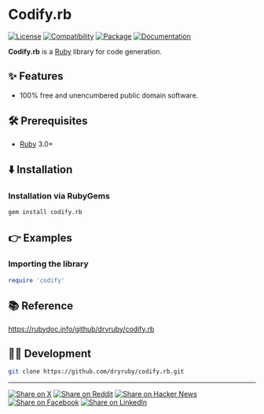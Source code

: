 # Codify.rb

[![License](https://img.shields.io/badge/license-Public%20Domain-blue.svg)](https://unlicense.org)
[![Compatibility](https://img.shields.io/badge/ruby-3.0%2B-blue)](https://rubyreferences.github.io/rubychanges/3.0.html)
[![Package](https://img.shields.io/gem/v/codify.rb)](https://rubygems.org/gems/codify.rb)
[![Documentation](https://img.shields.io/badge/rubydoc-latest-blue)](https://rubydoc.info/github/dryruby/codify.rb)

**Codify.rb** is a [Ruby] library for code generation.

## ✨ Features

- 100% free and unencumbered public domain software.

## 🛠️ Prerequisites

- [Ruby] 3.0+

## ⬇️ Installation

### Installation via RubyGems

```bash
gem install codify.rb
```

## 👉 Examples

### Importing the library

```ruby
require 'codify'
```

## 📚 Reference

https://rubydoc.info/github/dryruby/codify.rb

## 👨‍💻 Development

```bash
git clone https://github.com/dryruby/codify.rb.git
```

---

[![Share on X](https://img.shields.io/badge/share%20on-x-03A9F4?logo=x)](https://x.com/intent/post?url=https://github.com/dryruby/codify.rb&text=Codify.rb)
[![Share on Reddit](https://img.shields.io/badge/share%20on-reddit-red?logo=reddit)](https://reddit.com/submit?url=https://github.com/dryruby/codify.rb&title=Codify.rb)
[![Share on Hacker News](https://img.shields.io/badge/share%20on-hn-orange?logo=ycombinator)](https://news.ycombinator.com/submitlink?u=https://github.com/dryruby/codify.rb&t=Codify.rb)
[![Share on Facebook](https://img.shields.io/badge/share%20on-fb-1976D2?logo=facebook)](https://www.facebook.com/sharer/sharer.php?u=https://github.com/dryruby/codify.rb)
[![Share on LinkedIn](https://img.shields.io/badge/share%20on-linkedin-3949AB?logo=linkedin)](https://www.linkedin.com/sharing/share-offsite/?url=https://github.com/dryruby/codify.rb)

[Ruby]: https://ruby-lang.org
